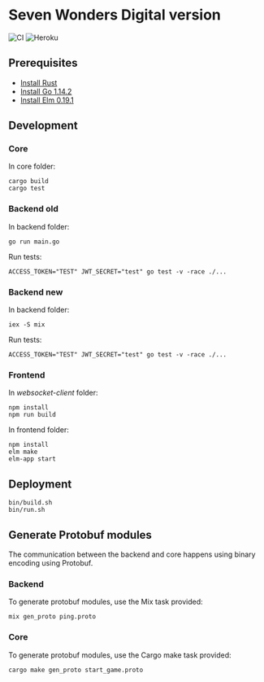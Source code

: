 # Seven Wonders Digital version

![CI](https://github.com/Szetty/seven_wonders/actions/workflows/ci.yml/badge.svg)
![Heroku](https://heroku-badge.herokuapp.com/?app=seven-wonders-szetty)

## Prerequisites

- [Install Rust](https://www.rust-lang.org)
- [Install Go 1.14.2](https://golang.org/doc/install)
- [Install Elm 0.19.1](https://guide.elm-lang.org/install/elm.html)

## Development

### Core

In core folder:
```shell script
cargo build
cargo test
```

### Backend old

In backend folder:
```shell script
go run main.go
```

Run tests:
```shell script
ACCESS_TOKEN="TEST" JWT_SECRET="test" go test -v -race ./...
```

### Backend new

In backend folder:
```shell script
iex -S mix
```

Run tests:
```shell script
ACCESS_TOKEN="TEST" JWT_SECRET="test" go test -v -race ./...
```

### Frontend

In *websocket-client* folder:

```shell script
npm install
npm run build
```

In frontend folder:
```shell script
npm install
elm make
elm-app start
```

## Deployment
```shell script
bin/build.sh
bin/run.sh
```

## Generate Protobuf modules

The communication between the backend and core happens using binary encoding using Protobuf.

### Backend

To generate protobuf modules, use the Mix task provided:
```shell script
mix gen_proto ping.proto
```

### Core

To generate protobuf modules, use the Cargo make task provided:
```shell script
cargo make gen_proto start_game.proto
```